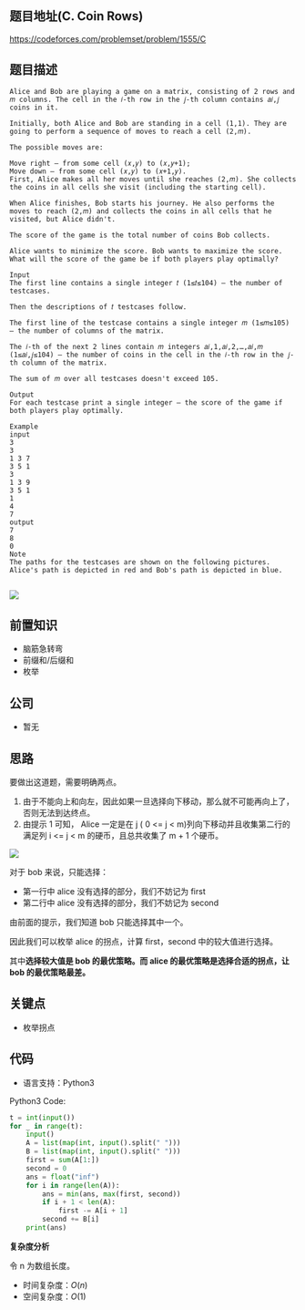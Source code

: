 ## 题目地址(C. Coin Rows)

https://codeforces.com/problemset/problem/1555/C

## 题目描述

```
Alice and Bob are playing a game on a matrix, consisting of 2 rows and 𝑚 columns. The cell in the 𝑖-th row in the 𝑗-th column contains 𝑎𝑖,𝑗 coins in it.

Initially, both Alice and Bob are standing in a cell (1,1). They are going to perform a sequence of moves to reach a cell (2,𝑚).

The possible moves are:

Move right — from some cell (𝑥,𝑦) to (𝑥,𝑦+1);
Move down — from some cell (𝑥,𝑦) to (𝑥+1,𝑦).
First, Alice makes all her moves until she reaches (2,𝑚). She collects the coins in all cells she visit (including the starting cell).

When Alice finishes, Bob starts his journey. He also performs the moves to reach (2,𝑚) and collects the coins in all cells that he visited, but Alice didn't.

The score of the game is the total number of coins Bob collects.

Alice wants to minimize the score. Bob wants to maximize the score. What will the score of the game be if both players play optimally?

Input
The first line contains a single integer 𝑡 (1≤𝑡≤104) — the number of testcases.

Then the descriptions of 𝑡 testcases follow.

The first line of the testcase contains a single integer 𝑚 (1≤𝑚≤105) — the number of columns of the matrix.

The 𝑖-th of the next 2 lines contain 𝑚 integers 𝑎𝑖,1,𝑎𝑖,2,…,𝑎𝑖,𝑚 (1≤𝑎𝑖,𝑗≤104) — the number of coins in the cell in the 𝑖-th row in the 𝑗-th column of the matrix.

The sum of 𝑚 over all testcases doesn't exceed 105.

Output
For each testcase print a single integer — the score of the game if both players play optimally.

Example
input
3
3
1 3 7
3 5 1
3
1 3 9
3 5 1
1
4
7
output
7
8
0
Note
The paths for the testcases are shown on the following pictures. Alice's path is depicted in red and Bob's path is depicted in blue.


```

![](https://p.ipic.vip/amhofv.jpg)

## 前置知识

- 脑筋急转弯
- 前缀和/后缀和
- 枚举

## 公司

- 暂无

## 思路

要做出这道题，需要明确两点。

1. 由于不能向上和向左，因此如果一旦选择向下移动，那么就不可能再向上了，否则无法到达终点。
2. 由提示 1 可知， Alice 一定是在 j ( 0 <= j < m)列向下移动并且收集第二行的满足列 i <= j < m 的硬币，且总共收集了 m + 1 个硬币。

![](https://p.ipic.vip/26y8u9.jpg)

对于 bob 来说，只能选择：

- 第一行中 alice 没有选择的部分，我们不妨记为 first
- 第二行中 alice 没有选择的部分，我们不妨记为 second

由前面的提示，我们知道 bob 只能选择其中一个。

因此我们可以枚举 alice 的拐点，计算 first，second 中的较大值进行选择。

其中**选择较大值是 bob 的最优策略。而 alice 的最优策略是选择合适的拐点，让 bob 的最优策略最差。**

## 关键点

- 枚举拐点

## 代码

- 语言支持：Python3

Python3 Code:

```python
t = int(input())
for _ in range(t):
    input()
    A = list(map(int, input().split(" ")))
    B = list(map(int, input().split(" ")))
    first = sum(A[1:])
    second = 0
    ans = float("inf")
    for i in range(len(A)):
        ans = min(ans, max(first, second))
        if i + 1 < len(A):
            first -= A[i + 1]
        second += B[i]
    print(ans)


```

**复杂度分析**

令 n 为数组长度。

- 时间复杂度：$O(n)$
- 空间复杂度：$O(1)$
